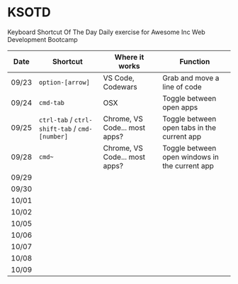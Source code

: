 # KSOTD
Keyboard Shortcut Of The Day
Daily exercise for Awesome Inc Web Development Bootcamp

| Date | Shortcut | Where it works | Function |
| - | - | - | - |
| 09/23 | `option-[arrow]` | VS Code, Codewars | Grab and move a line of code |
| 09/24 | `cmd-tab` | OSX | Toggle between open apps |
| 09/25 | `ctrl-tab` / `ctrl-shift-tab` / `cmd-[number]` | Chrome, VS Code... most apps? | Toggle between open tabs in the current app |
| 09/28 | `cmd~` | Chrome, VS Code... most apps? | Toggle between open windows in the current app |
| 09/29 |  |  |  |
| 09/30 |  |  |  |
| 10/01 |  |  |  |
| 10/02 |  |  |  |
| 10/05 |  |  |  |
| 10/06 |  |  |  |
| 10/07 |  |  |  |
| 10/08 |  |  |  |
| 10/09 |  |  |  |
